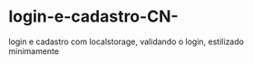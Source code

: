 # login-e-cadastro-CN-
login e cadastro com localstorage, validando o login, estilizado minimamente

